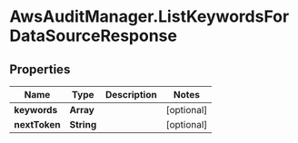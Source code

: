 # AwsAuditManager.ListKeywordsForDataSourceResponse

## Properties

Name | Type | Description | Notes
------------ | ------------- | ------------- | -------------
**keywords** | **Array** |  | [optional] 
**nextToken** | **String** |  | [optional] 


